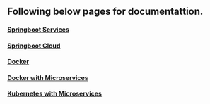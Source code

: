 ## Following below pages for documentattion.

#### [Springboot Services](./documentation/springboot-services-README.md)
#### [Springboot Cloud](./documentation/springboot-cloud-README.md)
#### [Docker](./documentation/springboot-docker-README.md)
#### [Docker with Microservices](./documentation/springboot-ms-cloud-docker.md)
#### [Kubernetes with Microservices](./documentation/springboot-ms-k8s.md)

